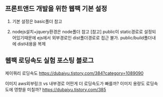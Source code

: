 ## 프론트앤드 개발을 위한 웹팩 기본 설정
1. 기본 설정은 basic폴더 참고

2. nodejs설치+jquery환경은 node폴더 참고
[참고] public이 static경로로 설정되어있기때문에 ejs에서 외부경로인 dist폴더경로로 접근 불가. public/build폴더내에 dist내용을 복제

## 웹팩 로딩속도 실험 포스팅 블로그
제이쿼리 로딩속도
https://dubaiyu.tistory.com/384?category=1089090

이미지 aws외부링크 vs 내부경로 어떤게 더 로딩속도가 빠를까?
이미지 용량도 로딩속도에 영향을 미칠까?
https://dubaiyu.tistory.com/385